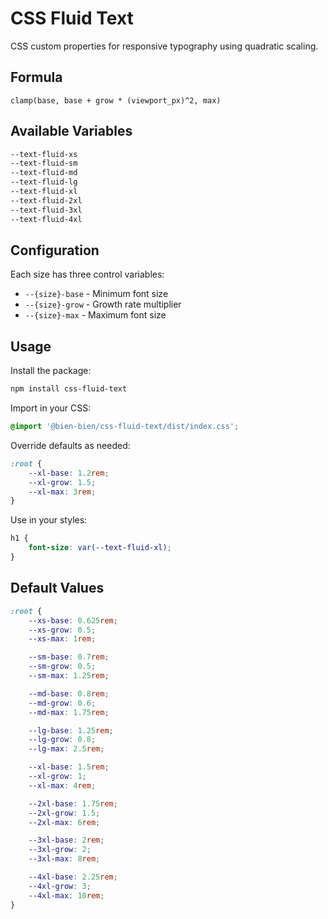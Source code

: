 # CSS Fluid Text

CSS custom properties for responsive typography using quadratic scaling.

## Formula

```
clamp(base, base + grow * (viewport_px)^2, max)
```

## Available Variables

```css
--text-fluid-xs
--text-fluid-sm
--text-fluid-md
--text-fluid-lg
--text-fluid-xl
--text-fluid-2xl
--text-fluid-3xl
--text-fluid-4xl
```

## Configuration

Each size has three control variables:

- `--{size}-base` - Minimum font size
- `--{size}-grow` - Growth rate multiplier
- `--{size}-max` - Maximum font size

## Usage

Install the package:

```bash
npm install css-fluid-text
```

Import in your CSS:

```css
@import '@bien-bien/css-fluid-text/dist/index.css';
```

Override defaults as needed:

```css
:root {
    --xl-base: 1.2rem;
    --xl-grow: 1.5;
    --xl-max: 3rem;
}
```

Use in your styles:

```css
h1 {
    font-size: var(--text-fluid-xl);
}
```

## Default Values

```css
:root {
    --xs-base: 0.625rem;
    --xs-grow: 0.5;
    --xs-max: 1rem;

    --sm-base: 0.7rem;
    --sm-grow: 0.5;
    --sm-max: 1.25rem;

    --md-base: 0.8rem;
    --md-grow: 0.6;
    --md-max: 1.75rem;

    --lg-base: 1.25rem;
    --lg-grow: 0.8;
    --lg-max: 2.5rem;

    --xl-base: 1.5rem;
    --xl-grow: 1;
    --xl-max: 4rem;

    --2xl-base: 1.75rem;
    --2xl-grow: 1.5;
    --2xl-max: 6rem;

    --3xl-base: 2rem;
    --3xl-grow: 2;
    --3xl-max: 8rem;

    --4xl-base: 2.25rem;
    --4xl-grow: 3;
    --4xl-max: 10rem;
}
```
